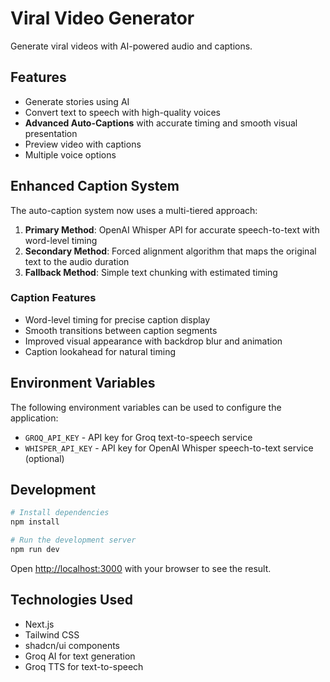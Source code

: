 # Viral Video Generator

Generate viral videos with AI-powered audio and captions.

## Features

- Generate stories using AI
- Convert text to speech with high-quality voices
- **Advanced Auto-Captions** with accurate timing and smooth visual presentation
- Preview video with captions
- Multiple voice options

## Enhanced Caption System

The auto-caption system now uses a multi-tiered approach:

1. **Primary Method**: OpenAI Whisper API for accurate speech-to-text with word-level timing
2. **Secondary Method**: Forced alignment algorithm that maps the original text to the audio duration
3. **Fallback Method**: Simple text chunking with estimated timing

### Caption Features

- Word-level timing for precise caption display
- Smooth transitions between caption segments
- Improved visual appearance with backdrop blur and animation
- Caption lookahead for natural timing

## Environment Variables

The following environment variables can be used to configure the application:

- `GROQ_API_KEY` - API key for Groq text-to-speech service
- `WHISPER_API_KEY` - API key for OpenAI Whisper speech-to-text service (optional)

## Development

```bash
# Install dependencies
npm install

# Run the development server
npm run dev
```

Open [http://localhost:3000](http://localhost:3000) with your browser to see the result.

## Technologies Used

- Next.js
- Tailwind CSS
- shadcn/ui components
- Groq AI for text generation
- Groq TTS for text-to-speech
